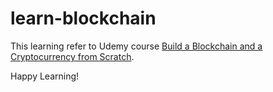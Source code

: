# learn-blockchain

This learning refer to Udemy course [Build a Blockchain and a Cryptocurrency from Scratch](https://www.udemy.com/course/build-blockchain/).

Happy Learning!